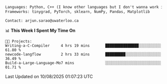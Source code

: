 ```txt
Languages: Python, C++ (I know other languages but I don't wanna work in em)
Frameworks: tinygrad, PyTorch, sklearn, NumPy, Pandas, Matplotlib

Contact: arjun.sarao@uwaterloo.ca
```

<!--START_SECTION:waka-->
📊 **This Week I Spent My Time On** 

```text
🐱‍💻 Projects: 
Writing-a-C-Compiler     4 hrs 19 mins       ███████████████░░░░░░░░░░   61.80 % 
newcode-langflow         2 hrs 33 mins       █████████░░░░░░░░░░░░░░░░   36.49 % 
Build-a-Large-Language-Mo7 mins              ░░░░░░░░░░░░░░░░░░░░░░░░░   01.71 % 
```


 Last Updated on 10/08/2025 01:07:23 UTC
<!--END_SECTION:waka-->
